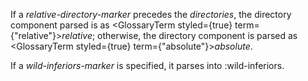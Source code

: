  



If a *relative-directory-marker* precedes the *directories*, the directory component parsed is as <GlossaryTerm styled={true} term={"relative"}><i>relative</i></GlossaryTerm>; otherwise, the directory component is parsed as <GlossaryTerm styled={true} term={"absolute"}><i>absolute</i></GlossaryTerm>. 



If a *wild-inferiors-marker* is specified, it parses into :wild-inferiors. 



